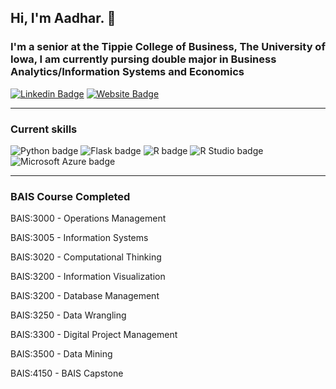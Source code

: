 ## Hi, I'm Aadhar. :wave:

### I'm a senior at the Tippie College of Business, The University of Iowa, I am currently pursing double major in Business Analytics/Information Systems and Economics

[![Linkedin Badge](https://img.shields.io/badge/-LinkedIn-0e76a8?style=flat-square&logo=Linkedin&logoColor=white)](https://www.linkedin.com/in/aadhar-agarwal-92a154222/) [![Website Badge](https://img.shields.io/badge/Website-3b5998?style=flat-square&logo=google-chrome&logoColor=white)](https://www.aadharagarwal.me/)

---  

### Current skills
![Python badge](https://img.shields.io/static/v1?message=Python&logo=Python&labelColor=3776AB&color=3776AB&logoColor=white&label=%20&style=for-the-badge) ![Flask badge](https://img.shields.io/static/v1?message=Flask&logo=Flask&logoColor=000&label&style=for-the-badge&color=eee) ![R badge](https://img.shields.io/static/v1?message=R%20programming&logo=R&logoColor=3776AB&label&style=for-the-badge&color=eee) ![R Studio badge](https://img.shields.io/static/v1?message=R%20Studio&logo=RStudio&labelColor=75AADB&color=75AADB&logoColor=white&label=%20&style=for-the-badge) ![Microsoft Azure badge](https://img.shields.io/static/v1?message=Azure&logo=Microsoft%20Azure&labelColor=0078D4&color=0078D4&logoColor=white&label=%20&style=for-the-badge) 

---

### BAIS Course Completed
BAIS:3000 - Operations Management

BAIS:3005 - Information Systems

BAIS:3020 - Computational Thinking

BAIS:3200 - Information Visualization

BAIS:3200 - Database Management 

BAIS:3250 - Data Wrangling

BAIS:3300 - Digital Project Management

BAIS:3500 - Data Mining

BAIS:4150 - BAIS Capstone
